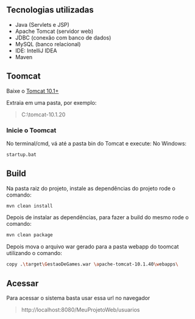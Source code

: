 ## Tecnologias utilizadas
- Java (Servlets e JSP)
- Apache Tomcat (servidor web)
- JDBC (conexão com banco de dados)
- MySQL (banco relacional)
- IDE: IntelliJ IDEA
- Maven

## Toomcat
Baixe o [Tomcat 10.1+](https://tomcat.apache.org/download-10.cgi)

Extraia em uma pasta, por exemplo: 
> C:\tomcat-10.1.20
 
### Inicie o Toomcat
No terminal/cmd, vá até a pasta bin do Tomcat e execute:
No Windows:
``` bash
startup.bat
```

## Build
Na pasta raiz do projeto, instale as dependências do projeto rode o comando:
``` bash
mvn clean install
```
Depois de instalar as dependências, para fazer a build do mesmo rode o comando:
``` bash
mvn clean package
```
Depois mova o arquivo war gerado para a pasta webapp do toomcat utilizando o comando:
``` bash
copy .\target\GestaoDeGames.war \apache-tomcat-10.1.40\webapps\
```

## Acessar
Para acessar o sistema basta usar essa url no navegador
> http://localhost:8080/MeuProjetoWeb/usuarios